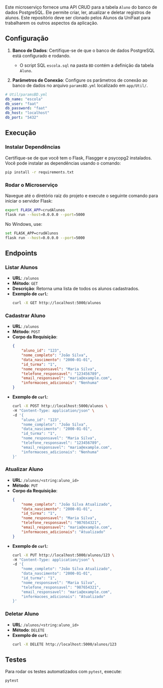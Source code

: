 
Este microserviço fornece uma API CRUD para a tabela `Aluno` do banco de dados PostgreSQL. Ele permite criar, ler, atualizar e deletar registros de alunos. Este repositório deve ser clonado pelos Alunos da UniFaat para trabalharem os outros aspectos da aplicação.

## Configuração

1. **Banco de Dados**: Certifique-se de que o banco de dados PostgreSQL está configurado e rodando. 
   - O script SQL `escola.sql` na pasta `BD` contém a definição da tabela `Aluno`.

2. **Parâmetros de Conexão**: Configure os parâmetros de conexão ao banco de dados no arquivo `paramsBD.yml` localizado em `app/Util/`.

```yaml
# Util/paramsBD.yml
db_name: "escola"
db_user: "faat"
db_password: "faat"
db_host: "localhost"
db_port: "5432"
```

## Execução

### Instalar Dependências
Certifique-se de que você tem o Flask, Flasgger e psycopg2 instalados. Você pode instalar as dependências usando o comando:
```sh
pip install -r requirements.txt
```

### Rodar o Microserviço
Navegue até o diretório raiz do projeto e execute o seguinte comando para iniciar o servidor Flask:
```sh
export FLASK_APP=crudAlunos
flask run --host=0.0.0.0 --port=5000
```

No Windows, use:
```sh
set FLASK_APP=crudAlunos
flask run --host=0.0.0.0 --port=5000
```

## Endpoints

### Listar Alunos
- **URL**: `/alunos`
- **Método**: `GET`
- **Descrição**: Retorna uma lista de todos os alunos cadastrados.
- **Exemplo de `curl`**:
  ```sh
  curl -X GET http://localhost:5000/alunos
  ```

### Cadastrar Aluno
- **URL**: `/alunos`
- **Método**: `POST`
- **Corpo da Requisição**:
  ```json
  {
      "aluno_id": "123",
      "nome_completo": "João Silva",
      "data_nascimento": "2000-01-01",
      "id_turma": "1",
      "nome_responsavel": "Maria Silva",
      "telefone_responsavel": "123456789",
      "email_responsavel": "maria@example.com",
      "informacoes_adicionais": "Nenhuma"
  }
  ```
- **Exemplo de `curl`**:
  ```sh
  curl -X POST http://localhost:5000/alunos \
  -H "Content-Type: application/json" \
  -d '{
      "aluno_id": "123",
      "nome_completo": "João Silva",
      "data_nascimento": "2000-01-01",
      "id_turma": "1",
      "nome_responsavel": "Maria Silva",
      "telefone_responsavel": "123456789",
      "email_responsavel": "maria@example.com",
      "informacoes_adicionais": "Nenhuma"
  }'
  ```

### Atualizar Aluno
- **URL**: `/alunos/<string:aluno_id>`
- **Método**: `PUT`
- **Corpo da Requisição**:
  ```json
  {
      "nome_completo": "João Silva Atualizado",
      "data_nascimento": "2000-01-01",
      "id_turma": "1",
      "nome_responsavel": "Maria Silva",
      "telefone_responsavel": "987654321",
      "email_responsavel": "maria@example.com",
      "informacoes_adicionais": "Atualizado"
  }
  ```
- **Exemplo de `curl`**:
  ```sh
  curl -X PUT http://localhost:5000/alunos/123 \
  -H "Content-Type: application/json" \
  -d '{
      "nome_completo": "João Silva Atualizado",
      "data_nascimento": "2000-01-01",
      "id_turma": "1",
      "nome_responsavel": "Maria Silva",
      "telefone_responsavel": "987654321",
      "email_responsavel": "maria@example.com",
      "informacoes_adicionais": "Atualizado"
  }'
  ```

### Deletar Aluno
- **URL**: `/alunos/<string:aluno_id>`
- **Método**: `DELETE`
- **Exemplo de `curl`**:
  ```sh
  curl -X DELETE http://localhost:5000/alunos/123
  ```

## Testes
Para rodar os testes automatizados com `pytest`, execute:
```sh
pytest
```
